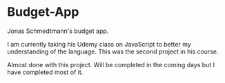# Budget-App

Jonas Schmedtmann's budget app.

I am currently taking his Udemy class on JavaScript to better my understanding of the language. This was the second project in his course.

Almost done with this project. Will be completed in the coming days but I have completed most of it.
